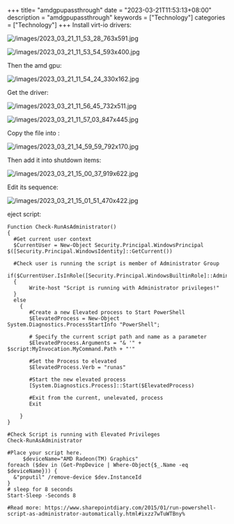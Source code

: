 +++
title= "amdgpupassthrough"
date = "2023-03-21T11:53:13+08:00"
description = "amdgpupassthrough"
keywords = ["Technology"]
categories = ["Technology"]
+++
Install virt-io drivers:    

![/images/2023_03_21_11_53_28_763x591.jpg](/images/2023_03_21_11_53_28_763x591.jpg)

![/images/2023_03_21_11_53_54_593x400.jpg](/images/2023_03_21_11_53_54_593x400.jpg)

Then the amd gpu:    

![/images/2023_03_21_11_54_24_330x162.jpg](/images/2023_03_21_11_54_24_330x162.jpg)

Get the driver:    

![/images/2023_03_21_11_56_45_732x511.jpg](/images/2023_03_21_11_56_45_732x511.jpg)

![/images/2023_03_21_11_57_03_847x445.jpg](/images/2023_03_21_11_57_03_847x445.jpg)

Copy the file into :    

![/images/2023_03_21_14_59_59_792x170.jpg](/images/2023_03_21_14_59_59_792x170.jpg)

Then add it into shutdown items:    

![/images/2023_03_21_15_00_37_919x622.jpg](/images/2023_03_21_15_00_37_919x622.jpg)

Edit its sequence:    

![/images/2023_03_21_15_01_51_470x422.jpg](/images/2023_03_21_15_01_51_470x422.jpg)

eject script:    

```
Function Check-RunAsAdministrator()
{
  #Get current user context
  $CurrentUser = New-Object Security.Principal.WindowsPrincipal $([Security.Principal.WindowsIdentity]::GetCurrent())
  
  #Check user is running the script is member of Administrator Group
  if($CurrentUser.IsInRole([Security.Principal.WindowsBuiltinRole]::Administrator))
  {
       Write-host "Script is running with Administrator privileges!"
  }
  else
    {
       #Create a new Elevated process to Start PowerShell
       $ElevatedProcess = New-Object System.Diagnostics.ProcessStartInfo "PowerShell";
 
       # Specify the current script path and name as a parameter
       $ElevatedProcess.Arguments = "& '" + $script:MyInvocation.MyCommand.Path + "'"
 
       #Set the Process to elevated
       $ElevatedProcess.Verb = "runas"
 
       #Start the new elevated process
       [System.Diagnostics.Process]::Start($ElevatedProcess)
 
       #Exit from the current, unelevated, process
       Exit
 
    }
}
 
#Check Script is running with Elevated Privileges
Check-RunAsAdministrator
 
#Place your script here.
     $deviceName="AMD Radeon(TM) Graphics"
foreach ($dev in (Get-PnpDevice | Where-Object{$_.Name -eq $deviceName})) {
  &"pnputil" /remove-device $dev.InstanceId 
}
# sleep for 8 seconds
Start-Sleep -Seconds 8

#Read more: https://www.sharepointdiary.com/2015/01/run-powershell-script-as-administrator-automatically.html#ixzz7wTuWTBny% 
```
